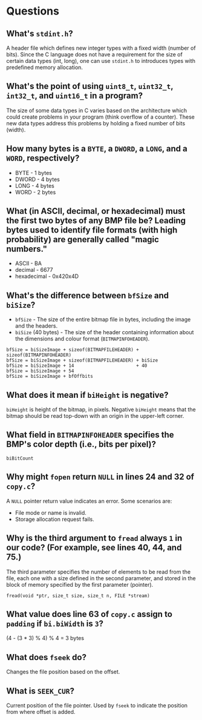 # Questions

## What's `stdint.h`?

A header file which defines new integer types with a fixed width (number of bits). Since the C language does not have a requirement for the size of certain data types (int, long), one can use `stdint.h` to introduces types with predefined memory allocation.  

## What's the point of using `uint8_t`, `uint32_t`, `int32_t`, and `uint16_t` in a program?

The size of some data types in C varies based on the architecture which could create problems in your program (think overflow of a counter). These new data types address this problems by holding a fixed number of bits (width).

## How many bytes is a `BYTE`, a `DWORD`, a `LONG`, and a `WORD`, respectively?

* BYTE - 1 bytes
* DWORD - 4 bytes
* LONG - 4 bytes
* WORD - 2 bytes

## What (in ASCII, decimal, or hexadecimal) must the first two bytes of any BMP file be? Leading bytes used to identify file formats (with high probability) are generally called "magic numbers."

* ASCII - BA
* decimal - 6677
* hexadecimal - 0x420x4D

## What's the difference between `bfSize` and `biSize`?

* `bfSize` - The size of the entire bitmap file in bytes, including the image and the headers.
* `biSize` (40 bytes) - The size of the header containing information about the dimensions and colour format (`BITMAPINFOHEADER`).

```
bfSize = biSizeImage + sizeof(BITMAPFILEHEADER) + sizeof(BITMAPINFOHEADER)
bfSize = biSizeImage + sizeof(BITMAPFILEHEADER) + biSize
bfSize = biSizeImage + 14                       + 40
bfSize = biSizeImage + 54
bfSize = biSizeImage + bfOffbits
```

## What does it mean if `biHeight` is negative?

`biHeight` is height of the bitmap, in pixels. Negative `biHeight` means that the bitmap should be read top-down with an origin in the upper-left corner.

## What field in `BITMAPINFOHEADER` specifies the BMP's color depth (i.e., bits per pixel)?

`biBitCount`

## Why might `fopen` return `NULL` in lines 24 and 32 of `copy.c`?

A `NULL` pointer return value indicates an error. Some scenarios are:

* File mode or name is invalid.
* Storage allocation request fails.

## Why is the third argument to `fread` always `1` in our code? (For example, see lines 40, 44, and 75.)

The third parameter specifies the number of elements to be read from the file, each one with a size defined in the second parameter, and stored in the block of memory specified by the first parameter (pointer).

`fread(void *ptr, size_t size, size_t n, FILE *stream)`


## What value does line 63 of `copy.c` assign to `padding` if `bi.biWidth` is `3`?

(4 - (3 * 3) % 4) % 4 = 3 bytes

## What does `fseek` do?

Changes the file position based on the offset.

## What is `SEEK_CUR`?

Current position of the file pointer. Used by `fseek` to indicate the position from where offset is added.

